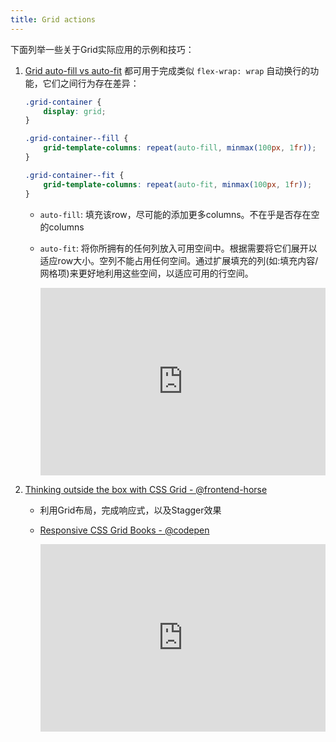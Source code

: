 ```yaml
---
title: Grid actions
---
```


下面列举一些关于Grid实际应用的示例和技巧：

1. [Grid auto-fill vs auto-fit](https://css-tricks.com/auto-sizing-columns-css-grid-auto-fill-vs-auto-fit/) 都可用于完成类似 `flex-wrap: wrap` 自动换行的功能，它们之间行为存在差异：

   ```css
   .grid-container {
       display: grid;
   }
   
   .grid-container--fill {
       grid-template-columns: repeat(auto-fill, minmax(100px, 1fr));
   }
   
   .grid-container--fit {
       grid-template-columns: repeat(auto-fit, minmax(100px, 1fr));
   }
   ```

   - `auto-fill`: 填充该row，尽可能的添加更多columns。不在乎是否存在空的columns

   - `auto-fit`: 将你所拥有的任何列放入可用空间中。根据需要将它们展开以适应row大小。空列不能占用任何空间。通过扩展填充的列(如:填充内容/网格项)来更好地利用这些空间，以适应可用的行空间。

     <iframe height="300" style="width: 100%;" scrolling="no" title="auto-fill vs auto-fit" src="https://codepen.io/SaraSoueidan/embed/preview/JrLdBQ?default-tab=result&editable=true&theme-id=dark" frameborder="no" loading="lazy" allowtransparency="true" allowfullscreen="true">
       See the Pen <a href="https://codepen.io/SaraSoueidan/pen/JrLdBQ">
       auto-fill vs auto-fit</a> by Sara Soueidan (<a href="https://codepen.io/SaraSoueidan">@SaraSoueidan</a>)
       on <a href="https://codepen.io">CodePen</a>.
     </iframe>

2. [Thinking outside the box with CSS Grid - @frontend-horse](https://frontend.horse/articles/thinking-outside-the-box-with-css-grid/)

   - 利用Grid布局，完成响应式，以及Stagger效果

   - [Responsive CSS Grid Books - @codepen](https://codepen.io/andybarefoot/pen/oNjxYYG)

     <iframe height="300" style="width: 100%;" scrolling="no" title="Responsive CSS Grid - Books" src="https://codepen.io/andybarefoot/embed/preview/oNjxYYG?default-tab=result&editable=true&theme-id=dark" frameborder="no" loading="lazy" allowtransparency="true" allowfullscreen="true">
       See the Pen <a href="https://codepen.io/andybarefoot/pen/oNjxYYG">
       Responsive CSS Grid - Books</a> by Andy Barefoot (<a href="https://codepen.io/andybarefoot">@andybarefoot</a>)
       on <a href="https://codepen.io">CodePen</a>.
     </iframe>
